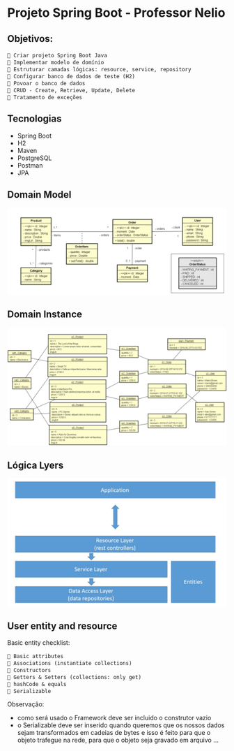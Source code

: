 # Projeto Spring Boot - Professor Nelio

## Objetivos:

     Criar projeto Spring Boot Java
     Implementar modelo de domínio
     Estruturar camadas lógicas: resource, service, repository
     Configurar banco de dados de teste (H2)
     Povoar o banco de dados
     CRUD - Create, Retrieve, Update, Delete
     Tratamento de exceções


## Tecnologias

- Spring Boot
- H2
- Maven
- PostgreSQL
- Postman
- JPA


## Domain Model 

![](.README_images/b0d2e6d1.png)

## Domain Instance

![](.README_images/8a96e589.png)

## Lógica Lyers

![](.README_images/a642fce3.png)


## User entity and resource

Basic entity checklist:

     Basic attributes
     Associations (instantiate collections)
     Constructors
     Getters & Setters (collections: only get)
     hashCode & equals
     Serializable

Observação: 
- como será usado o Framework deve ser incluido o construtor vazio
- o Serializable deve ser inserido quando queremos que os nossos dados sejam transformados em cadeias de bytes
e isso é feito para que o objeto trafegue na rede, para que o objeto seja gravado em arquivo ...